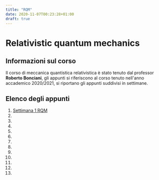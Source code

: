 ```yaml
---
title: "RQM"
date: 2020-11-07T00:23:28+01:00
draft: true
---
```



# Relativistic quantum mechanics

## Informazioni sul corso
Il corso di meccanica quantistica relativistica è stato tenuto dal professor **Roberto Bonciani**, gli appunti si riferiscono al corso tenuto nell'anno accademico 2020/2021, si riportano gli appunti suddivisi in settimane.

## Elenco degli appunti

1. [Settimana 1 RQM]()
2. 
3. 
4. 
5. 
6. 
7. 
2. 
3. 
4. 
5. 
6. 
7. 

